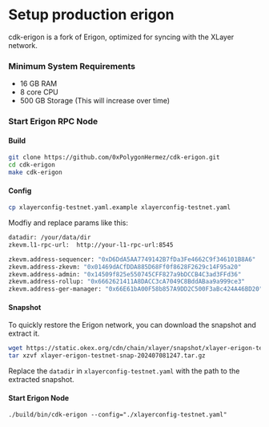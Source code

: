 # Setup production erigon
cdk-erigon is a fork of Erigon, optimized for syncing with the XLayer network.

### Minimum System Requirements
- 16 GB RAM
- 8 core CPU
- 500 GB Storage (This will increase over time) 

### Start Erigon RPC Node

#### Build
``` bash
git clone https://github.com/0xPolygonHermez/cdk-erigon.git
cd cdk-erigon
make cdk-erigon
```

#### Config
``` bash
cp xlayerconfig-testnet.yaml.example xlayerconfig-testnet.yaml
```
Modfiy and replace params like this:
``` bash
datadir: /your/data/dir
zkevm.l1-rpc-url:  http://your-l1-rpc-url:8545

zkevm.address-sequencer: "0xD6DdA5AA7749142B7fDa3Fe4662C9f346101B8A6"
zkevm.address-zkevm: "0x01469dACfDDA885D68Ff0f8628F2629c14F95a20"
zkevm.address-admin: "0x14509f825e550745CFF827a9bDCCB4C3ad3FFd36"
zkevm.address-rollup: "0x6662621411A8DACC3cA7049C8BddABaa9a999ce3"
zkevm.address-ger-manager: "0x66E61bA00F58b857A9DD2C500F3aBc424A46BD20"
```
#### Snapshot
To quickly restore the Erigon network, you can download the snapshot and extract it.
``` bash
wget https://static.okex.org/cdn/chain/xlayer/snapshot/xlayer-erigon-testnet-snap-202407081247.tar.gz
tar xzvf xlayer-erigon-testnet-snap-202407081247.tar.gz
```
Replace the `datadir` in `xlayerconfig-testnet.yaml` with the path to the extracted snapshot.

#### Start Erigon Node
```
./build/bin/cdk-erigon --config="./xlayerconfig-testnet.yaml"
```